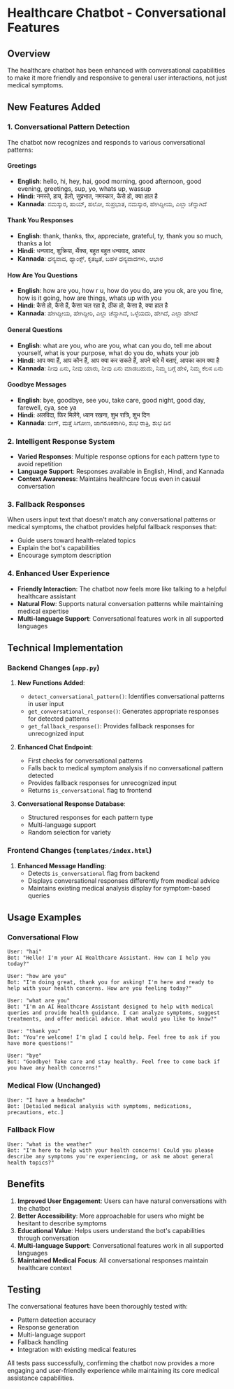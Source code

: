 # Healthcare Chatbot - Conversational Features

## Overview
The healthcare chatbot has been enhanced with conversational capabilities to make it more friendly and responsive to general user interactions, not just medical symptoms.

## New Features Added

### 1. Conversational Pattern Detection
The chatbot now recognizes and responds to various conversational patterns:

#### Greetings
- **English**: hello, hi, hey, hai, good morning, good afternoon, good evening, greetings, sup, yo, whats up, wassup
- **Hindi**: नमस्ते, हाय, हैलो, सुप्रभात, नमस्कार, कैसे हो, क्या हाल है
- **Kannada**: ನಮಸ್ಕಾರ, ಹಾಯ್, ಹಲೋ, ಸುಪ್ರಭಾತ, ನಮಸ್ಕಾರ, ಹೇಗಿದ್ದೀಯ, ಎಲ್ಲಾ ಚೆನ್ನಾಗಿದೆ

#### Thank You Responses
- **English**: thank, thanks, thx, appreciate, grateful, ty, thank you so much, thanks a lot
- **Hindi**: धन्यवाद, शुक्रिया, थैंक्स, बहुत बहुत धन्यवाद, आभार
- **Kannada**: ಧನ್ಯವಾದ, ಥ್ಯಾಂಕ್ಸ್, ಕೃತಜ್ಞತೆ, ಬಹಳ ಧನ್ಯವಾದಗಳು, ಆಭಾರ

#### How Are You Questions
- **English**: how are you, how r u, how do you do, are you ok, are you fine, how is it going, how are things, whats up with you
- **Hindi**: कैसे हो, कैसे हैं, कैसा चल रहा है, ठीक हो, कैसा है, क्या हाल है
- **Kannada**: ಹೇಗಿದ್ದೀಯ, ಹೇಗಿದ್ದೀರಿ, ಎಲ್ಲಾ ಚೆನ್ನಾಗಿದೆ, ಒಳ್ಳೆಯದು, ಹೇಗಿದೆ, ಎಲ್ಲಾ ಹೇಗಿದೆ

#### General Questions
- **English**: what are you, who are you, what can you do, tell me about yourself, what is your purpose, what do you do, whats your job
- **Hindi**: आप क्या हैं, आप कौन हैं, आप क्या कर सकते हैं, अपने बारे में बताएं, आपका काम क्या है
- **Kannada**: ನೀವು ಏನು, ನೀವು ಯಾರು, ನೀವು ಏನು ಮಾಡಬಹುದು, ನಿಮ್ಮ ಬಗ್ಗೆ ಹೇಳಿ, ನಿಮ್ಮ ಕೆಲಸ ಏನು

#### Goodbye Messages
- **English**: bye, goodbye, see you, take care, good night, good day, farewell, cya, see ya
- **Hindi**: अलविदा, फिर मिलेंगे, ध्यान रखना, शुभ रात्रि, शुभ दिन
- **Kannada**: ಬೀಗ್, ಮತ್ತೆ ಸಿಗೋಣ, ಜಾಗರೂಕರಾಗಿರಿ, ಶುಭ ರಾತ್ರಿ, ಶುಭ ದಿನ

### 2. Intelligent Response System
- **Varied Responses**: Multiple response options for each pattern type to avoid repetition
- **Language Support**: Responses available in English, Hindi, and Kannada
- **Context Awareness**: Maintains healthcare focus even in casual conversation

### 3. Fallback Responses
When users input text that doesn't match any conversational patterns or medical symptoms, the chatbot provides helpful fallback responses that:
- Guide users toward health-related topics
- Explain the bot's capabilities
- Encourage symptom description

### 4. Enhanced User Experience
- **Friendly Interaction**: The chatbot now feels more like talking to a helpful healthcare assistant
- **Natural Flow**: Supports natural conversation patterns while maintaining medical expertise
- **Multi-language Support**: Conversational features work in all supported languages

## Technical Implementation

### Backend Changes (`app.py`)

1. **New Functions Added**:
   - `detect_conversational_pattern()`: Identifies conversational patterns in user input
   - `get_conversational_response()`: Generates appropriate responses for detected patterns
   - `get_fallback_response()`: Provides fallback responses for unrecognized input

2. **Enhanced Chat Endpoint**:
   - First checks for conversational patterns
   - Falls back to medical symptom analysis if no conversational pattern detected
   - Provides fallback responses for unrecognized input
   - Returns `is_conversational` flag to frontend

3. **Conversational Response Database**:
   - Structured responses for each pattern type
   - Multi-language support
   - Random selection for variety

### Frontend Changes (`templates/index.html`)

1. **Enhanced Message Handling**:
   - Detects `is_conversational` flag from backend
   - Displays conversational responses differently from medical advice
   - Maintains existing medical analysis display for symptom-based queries

## Usage Examples

### Conversational Flow
```
User: "hai"
Bot: "Hello! I'm your AI Healthcare Assistant. How can I help you today?"

User: "how are you"
Bot: "I'm doing great, thank you for asking! I'm here and ready to help with your health concerns. How are you feeling today?"

User: "what are you"
Bot: "I'm an AI Healthcare Assistant designed to help with medical queries and provide health guidance. I can analyze symptoms, suggest treatments, and offer medical advice. What would you like to know?"

User: "thank you"
Bot: "You're welcome! I'm glad I could help. Feel free to ask if you have more questions!"

User: "bye"
Bot: "Goodbye! Take care and stay healthy. Feel free to come back if you have any health concerns!"
```

### Medical Flow (Unchanged)
```
User: "I have a headache"
Bot: [Detailed medical analysis with symptoms, medications, precautions, etc.]
```

### Fallback Flow
```
User: "what is the weather"
Bot: "I'm here to help with your health concerns! Could you please describe any symptoms you're experiencing, or ask me about general health topics?"
```

## Benefits

1. **Improved User Engagement**: Users can have natural conversations with the chatbot
2. **Better Accessibility**: More approachable for users who might be hesitant to describe symptoms
3. **Educational Value**: Helps users understand the bot's capabilities through conversation
4. **Multi-language Support**: Conversational features work in all supported languages
5. **Maintained Medical Focus**: All conversational responses maintain healthcare context

## Testing

The conversational features have been thoroughly tested with:
- Pattern detection accuracy
- Response generation
- Multi-language support
- Fallback handling
- Integration with existing medical features

All tests pass successfully, confirming the chatbot now provides a more engaging and user-friendly experience while maintaining its core medical assistance capabilities. 